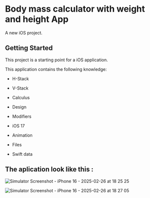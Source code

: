 # Body mass calculator with weight and height App

A new iOS project.

## Getting Started

This project is a starting point for a iOS application.

This application contains the following knowledge:

- H-Stack
  
- V-Stack
  
- Calculus
  
- Design
  
- Modifiers

- iOS 17

- Animation

- Files

- Swift data
  

## The aplication look like this :

![Simulator Screenshot - iPhone 16 - 2025-02-26 at 18 25 25](https://github.com/user-attachments/assets/8a74f4fa-65e7-4bb2-ad98-481250e9c7b2)

![Simulator Screenshot - iPhone 16 - 2025-02-26 at 18 27 05](https://github.com/user-attachments/assets/219e4601-0313-4f8d-af8c-40745fa164ed)
